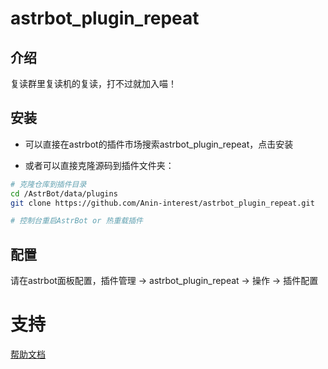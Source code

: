 # astrbot_plugin_repeat

## 介绍
复读群里复读机的复读，打不过就加入喵！

## 安装
- 可以直接在astrbot的插件市场搜索astrbot_plugin_repeat，点击安装

- 或者可以直接克隆源码到插件文件夹：

```bash
# 克隆仓库到插件目录
cd /AstrBot/data/plugins
git clone https://github.com/Anin-interest/astrbot_plugin_repeat.git

# 控制台重启AstrBot or 热重载插件
```

## 配置

请在astrbot面板配置，插件管理 -> astrbot_plugin_repeat -> 操作 -> 插件配置

# 支持

[帮助文档](https://astrbot.app)
